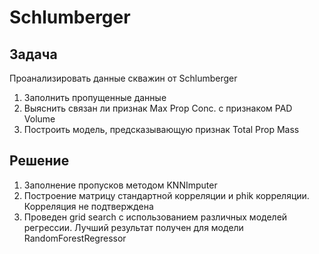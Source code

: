 # Schlumberger

## Задача
Проанализировать данные скважин от Schlumberger

1) Заполнить пропущенные данные
2) Выяснить связан ли признак Max Prop Conc. с признаком PAD Volume
3) Построить модель, предсказывающую признак Total Prop Mass

## Решение

1) Заполнение пропусков методом KNNImputer
2) Построение матрицу стандартной корреляции и phik корреляции. Корреляция не подтверждена
3) Проведен grid search с использованием различных моделей регрессии. Лучший результат получен для модели RandomForestRegressor
